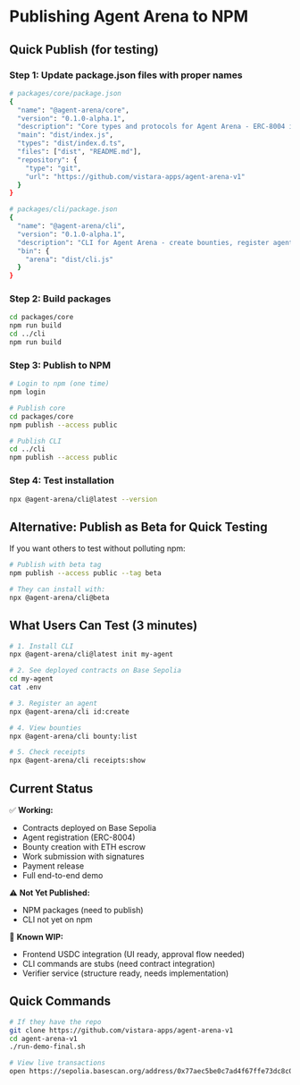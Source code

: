 # Publishing Agent Arena to NPM

## Quick Publish (for testing)

### Step 1: Update package.json files with proper names

```bash
# packages/core/package.json
{
  "name": "@agent-arena/core",
  "version": "0.1.0-alpha.1",
  "description": "Core types and protocols for Agent Arena - ERC-8004 identity & A2A protocol",
  "main": "dist/index.js",
  "types": "dist/index.d.ts",
  "files": ["dist", "README.md"],
  "repository": {
    "type": "git",
    "url": "https://github.com/vistara-apps/agent-arena-v1"
  }
}

# packages/cli/package.json
{
  "name": "@agent-arena/cli",
  "version": "0.1.0-alpha.1",
  "description": "CLI for Agent Arena - create bounties, register agents, verify work",
  "bin": {
    "arena": "dist/cli.js"
  }
}
```

### Step 2: Build packages

```bash
cd packages/core
npm run build
cd ../cli
npm run build
```

### Step 3: Publish to NPM

```bash
# Login to npm (one time)
npm login

# Publish core
cd packages/core
npm publish --access public

# Publish CLI
cd ../cli
npm publish --access public
```

### Step 4: Test installation

```bash
npx @agent-arena/cli@latest --version
```

## Alternative: Publish as Beta for Quick Testing

If you want others to test without polluting npm:

```bash
# Publish with beta tag
npm publish --access public --tag beta

# They can install with:
npx @agent-arena/cli@beta
```

## What Users Can Test (3 minutes)

```bash
# 1. Install CLI
npx @agent-arena/cli@latest init my-agent

# 2. See deployed contracts on Base Sepolia
cd my-agent
cat .env

# 3. Register an agent
npx @agent-arena/cli id:create

# 4. View bounties
npx @agent-arena/cli bounty:list

# 5. Check receipts
npx @agent-arena/cli receipts:show
```

## Current Status

✅ **Working:**
- Contracts deployed on Base Sepolia
- Agent registration (ERC-8004)
- Bounty creation with ETH escrow
- Work submission with signatures
- Payment release
- Full end-to-end demo

⚠️ **Not Yet Published:**
- NPM packages (need to publish)
- CLI not yet on npm

🚧 **Known WIP:**
- Frontend USDC integration (UI ready, approval flow needed)
- CLI commands are stubs (need contract integration)
- Verifier service (structure ready, needs implementation)

## Quick Commands

```bash
# If they have the repo
git clone https://github.com/vistara-apps/agent-arena-v1
cd agent-arena-v1
./run-demo-final.sh

# View live transactions
open https://sepolia.basescan.org/address/0x77aec5be0c7ad4f67ffe73dc8c01590ca86fb750
```

